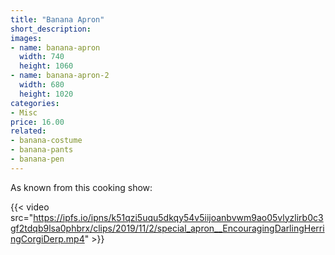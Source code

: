 ```yaml
---
title: "Banana Apron"
short_description: 
images:
- name: banana-apron
  width: 740
  height: 1060
- name: banana-apron-2
  width: 680
  height: 1020
categories:
- Misc
price: 16.00
related:
- banana-costume
- banana-pants
- banana-pen
---
```


As known from this cooking show:

{{< video src="https://ipfs.io/ipns/k51qzi5uqu5dkqy54v5iijoanbvwm9ao05vlyzlirb0c3gf2tdqb9lsa0phbrx/clips/2019/11/2/special_apron__EncouragingDarlingHerringCorgiDerp.mp4" >}}
